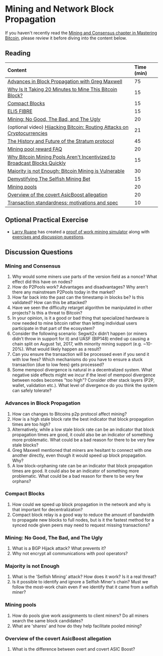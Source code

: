 # Mining and Network Block Propagation

If you haven't recently read the [Mining and Consensus chapter in Mastering Bitcoin](https://github.com/bitcoinbook/bitcoinbook/blob/77b91b1949e2c03a36c395586a44dac20ec41533/ch10.asciidoc), please review it before diving into the content below.

## Reading

| Content | Time \(min\) |
| :--- | :--- |
| [Advances in Block Propagation with Greg Maxwell](https://btctranscripts.com/greg-maxwell/2017-11-27-gmaxwell-advances-in-block-propagation/) | 75 |
| [Why Is It Taking 20 Minutes to Mine This Bitcoin Block?](http://r6.ca/blog/20180225T160548Z.html) | 15 |
| [Compact Blocks](https://bitcoincore.org/en/2016/06/07/compact-blocks-faq/) | 15 |
| [ELI5 FIBRE](https://bitcoin.stackexchange.com/a/56494) | 15 |
| [Mining: No Good, The Bad, and The Ugly](https://btctranscripts.com/magicalcryptoconference/2019/the-state-of-bitcoin-mining/) | 20 |
| \(optional video\) [Hijacking Bitcoin: Routing Attacks on Cryptocurrencies](https://www.youtube.com/watch?v=4rTp37nJzGs) | 21 |
| [The History and Future of the Stratum protocol](https://docsend.com/view/szk48syby33q28zq) | 45 |
| [Mining pool reward FAQ](https://en.bitcoin.it/wiki/Mining_pool_reward_FAQ) | 20 |
| [Why Bitcoin Mining Pools Aren't Incentivized to Broadcast Blocks Quickly](https://bitcoinmagazine.com/articles/why-bitcoin-mining-pools-aren-t-incentivized-to-broadcast-blocks-quickly-1475249510/) | 15 |
| [Majority is not Enough: Bitcoin Mining is Vulnerable](https://www.cs.cornell.edu/~ie53/publications/btcProcFC.pdf) | 30 |
| [Demystifying The Selfish Mining Bet](https://eklitzke.org/demystifying-the-selfish-mining-bet) | 15 |
| [Mining pools](https://en.wikipedia.org/wiki/Mining_pool) | 20 |
| [Overview of the covert AsicBoost allegation](https://blog.bitmex.com/an-overview-of-the-covert-asicboost-allegation-2/) | 20 |
| [Transaction standardness; motivations and spec](https://gist.github.com/instagibbs/ee32be0126ec132213205b25b80fb3e8) | 10 |

## Optional Practical Exercise

- [Larry Ruane](https://github.com/LarryRuane) has created a [proof of work mining simulator](https://github.com/LarryRuane/minesim) along with [exercises and discussion questions](https://github.com/LarryRuane/minesim#exercises-discussion-questions).

## Discussion Questions

### Mining and Consensus

1. Why would some miners use parts of the version field as a nonce? What effect did this have on nodes?
2. How do P2Pools work? Advantages and disadvantages? Why aren't there any mainstream P2Pools today in the market?
3. How far back into the past can the timestamp in blocks be? Is this validated? How can this be attacked?
4. Have we seen the difficulty retarget algorithm be manipulated in other projects? Is this a threat to Bitcoin?
5. In your opinion, is it a good or bad thing that specialized hardware is now needed to mine bitcoin rather than letting individual users participate in that part of the ecosystem?
6. Consider the following scenario: Segwit2x didn’t happen \(or miners didn’t throw in support for it\) and UASF \(BIP148\) ended up causing a chain split on August 1st, 2017, with minority mining support \(e.g. ~10-20%\). What would likely happen as a result?
7. Can you ensure the transaction will be processed even if you send it with low fees? Which mechanisms do you have to ensure a stuck transaction (due to low fees) gets processed?
8. Some mempool divergence is natural in a decentralized system. What negative side effects might we incur if the level of mempool divergence between nodes becomes "too high"? Consider other stack layers (P2P, wallet, validation etc.). What level of divergence do you think the system can safely tolerate?

### Advances in Block Propagation

1. How can changes to Bitcoins p2p protocol affect mining?
1. How is a high stale block rate the best indicator that block propagation times are too high?
1. Alternatively, while a low stale block rate can be an indicator that block propagation times are good, it could also be an indicator of something more problematic. What could be a bad reason for there to be very few stale blocks?
1. Greg Maxwell mentioned that miners are hesitant to connect with one another directly, even though it would speed up block propagation. Why?
1. A low block-orphaning rate can be an indicator that block propagation times are good. It could also be an indicator of something more problematic. What could be a bad reason for there to be very few orphans?

### Compact Blocks

1. How could we speed up block propagation in the network and why is that important for decentralization?
2. Compact block relay is a good way to reduce the amount of bandwidth to propagate new blocks to full nodes, but is it the fastest method for a synced node given peers may need to request missing transactions?

### Mining: No Good, The Bad, and The Ugly

1. What is a BGP Hijack attack? What prevents it? 
2. Why not encrypt all communications with pool operators?

### Majority is not Enough

1. What is the 'Selfish Mining' attack? How does it work? Is it a real threat?
2. Is it possible to identify and ignore a Selfish Miner's chain? Must we follow the most-work chain even if we identify that it came from a selfish miner?

### Mining pools

1. How do pools give work assignments to client miners? Do all miners search the same block candidates?
2. What are 'shares' and how do they help facilitate pooled mining?

### Overview of the covert AsicBoost allegation

1. What is the difference between overt and covert ASIC Boost?
